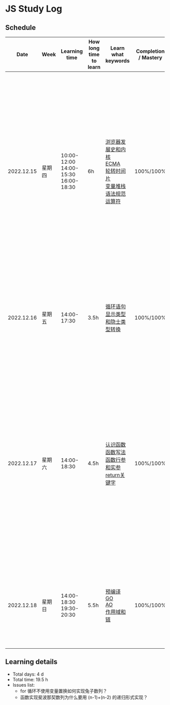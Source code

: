 # JS Study Log

## Schedule

<table>
    <thead align="center">
        <tr>
            <th>Date</th>
            <th width="80">Week</th>
            <th width="120">Learning time</th>
            <th width="80">How long time to learn</th>
            <th width="140">Learn what keywords</th>
            <th width="80">Completion / Mastery</th>
            <th>What you learned</th>
        </tr>
    </thead>
    <tbody>
        <tr>
            <td>2022.12.15</td>
            <td>星期四</td>
            <td>
              <span>10:00-12:00</span>
              <span>14:00-15:30</span>
              <span>16:00-18:30</span>
            </td>
            <td>6h</td>
            <td>
              <a href="https://github.com/lxmob/blog/blob/main/js%2B%2B/base/browser.html">浏览器发展史和内核</a><br />
              <a href="https://github.com/lxmob/blog/blob/main/js%2B%2B/base/ECMA.html">ECMA</a><br />
              <a href="https://github.com/lxmob/blog/blob/main/js%2B%2B/base/ECMA.html">轮转时间片</a><br />
              <a href="https://github.com/lxmob/blog/blob/main/js%2B%2B/base/js.syntax.html">变量堆栈</a><br />
              <a href="https://github.com/lxmob/blog/blob/main/js%2B%2B/base/js.syntax.html">语法规范运算符</a>
            </td>
            <td>100%/100%</td>
            <td>
              <span>1、浏览器的历史发展过程</span><br />
              <span>2、五大主流浏览器的内核</span><br />
              <span>3、ecma组织标准</span><br />
              <span>4、编译型语言和解释型语言的区别</span><br />
              <span>5、js引擎是单线程，通过轮转时间片可以模拟多线程</span><br />
              <span>6、变量和基本数据类型引用数据类型，两者区别</span><br />
              <span>7、js语法规范运算符条件分支语句</span>
            </td>
        </tr>
         <tr>
            <td>2022.12.16</td>
            <td>星期五</td>
            <td>
              <span>14:00-17:30</span>
            </td>
            <td>3.5h</td>
            <td>
              <a href="https://github.com/lxmob/blog/blob/main/js%2B%2B/base/for.html">循环语句</a><br />
              <a href="https://github.com/lxmob/blog/blob/main/js%2B%2B/base/type.convert.html">显示类型和隐士类型转换</a>
            </td>
            <td>100%/100%</td>
            <td>
              <span>1、for循环求n的质数</span><br />
              <span>2、for循环求n的兔子数列</span><br />
              <span>3、for循环水仙花数</span><br />
              <span>4、for循环99乘法表</span><br />
              <span>5、显示类型转换和隐士类型转换</span>
            </td>
        </tr>
        <tr>
            <td>2022.12.17</td>
            <td>星期六</td>
            <td>
              <span>14:00-18:30</span>
            </td>
            <td>4.5h</td>
            <td>
              <a href="https://github.com/lxmob/blog/blob/main/js%2B%2B/function/fn.html">认识函数</a><br />
              <a href="https://github.com/lxmob/blog/blob/main/js%2B%2B/function/fn.html">函数写法</a><br />
              <a href="https://github.com/lxmob/blog/blob/main/js%2B%2B/function/fn.html">函数行参和实参</a><br />
              <a href="https://github.com/lxmob/blog/blob/main/js%2B%2B/function/fn.html">return关键字</a>
            </td>
            <td>100%/100%</td>
            <td>
              <span>1、函数用来封装一个固定功能的代码块或程序</span><br />
              <span>2、函数形参和实参的区别，堆栈内存以及映射关系，可通过arguments和函数名.length分别获取实参和形参列表</span><br />
              <span>3、使用函数实现一个数的阶乘</span><br />
              <span>4、使用函数实现接收一个n，算出斐波那契数列的第n位</span>
            </td>
        </tr>
        <tr>
            <td>2022.12.18</td>
            <td>星期日</td>
            <td>
              <span>14:00-18:30</span><br />
              <span>19:30-20:30</span>
            </td>
            <td>5.5h</td>
            <td>
              <a href="https://github.com/lxmob/blog/blob/main/js%2B%2B/function/precompile.html">预编译</a><br />
              <a href="https://github.com/lxmob/blog/blob/main/js%2B%2B/function/precompile.html">GO</a><br />
              <a href="https://github.com/lxmob/blog/blob/main/js%2B%2B/function/precompile.html">AO</a><br />
              <a href="https://github.com/lxmob/blog/blob/main/js%2B%2B/function/scope.html">作用域和链</a>
            </td>
            <td>100%/100%</td>
            <td>
              <span>1、认识预编译</span><br />
              <span>2、GO对象的创建过程</span><br />
              <span>3、AO对象的创建过程</span><br />
              <span>4、作用域和作用域链形成的过程</span>
            </td>
        </tr>
    </tbody>
</table>

## Learning details

- Total days: 4 d
- Total time: 19.5 h
- Issues list:
  - for 循环不使用变量置换如何实现兔子数列？
  - 函数实现斐波那契数列为什么要用 (n-1)+(n-2) 的递归形式实现？
